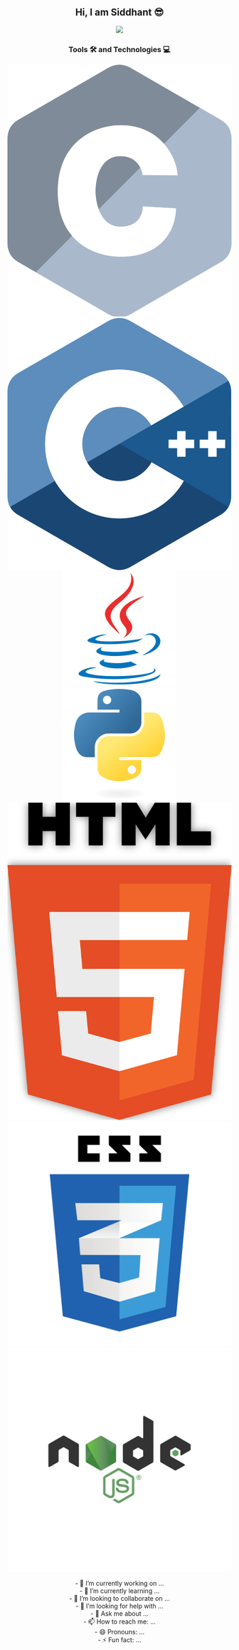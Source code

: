 <h2 align="center">Hi, I am Siddhant 😎</h2>

<p align="center">
  <img src="https://media.giphy.com/media/p4NLw3I4U0idi/giphy.gif">
</p>

<h3 align="center">Tools 🛠️ and Technologies 💻</h3>
<p align="center">
  <img src="https://github.com/sidvsukhi/sidvsukhi/blob/master/images/c.svg">
  <img src="https://github.com/sidvsukhi/sidvsukhi/blob/master/images/cpp.svg">
  <img src="https://github.com/sidvsukhi/sidvsukhi/blob/master/images/java-original.svg">
  <img src="https://github.com/sidvsukhi/sidvsukhi/blob/master/images/python-original.svg">
  <img src="https://github.com/sidvsukhi/sidvsukhi/blob/master/images/html5.svg">
  <img src="https://github.com/sidvsukhi/sidvsukhi/blob/master/images/css.svg">
  <img src="https://github.com/sidvsukhi/sidvsukhi/blob/master/images/nodejs.jpg">
</p>


<p align="center">
- 🔭 I’m currently working on ...<br/>
- 🌱 I’m currently learning ...<br/>
- 👯 I’m looking to collaborate on ...<br/>
- 🤔 I’m looking for help with ...<br/>
- 💬 Ask me about ...<br/>
- 📫 How to reach me: ...<br/>
- 😄 Pronouns: ...<br/>
- ⚡ Fun fact: ...
</p>
